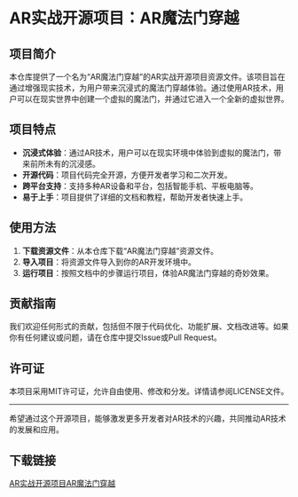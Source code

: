 # AR实战开源项目：AR魔法门穿越

## 项目简介

本仓库提供了一个名为“AR魔法门穿越”的AR实战开源项目资源文件。该项目旨在通过增强现实技术，为用户带来沉浸式的魔法门穿越体验。通过使用AR技术，用户可以在现实世界中创建一个虚拟的魔法门，并通过它进入一个全新的虚拟世界。

## 项目特点

- **沉浸式体验**：通过AR技术，用户可以在现实环境中体验到虚拟的魔法门，带来前所未有的沉浸感。
- **开源代码**：项目代码完全开源，方便开发者学习和二次开发。
- **跨平台支持**：支持多种AR设备和平台，包括智能手机、平板电脑等。
- **易于上手**：项目提供了详细的文档和教程，帮助开发者快速上手。

## 使用方法

1. **下载资源文件**：从本仓库下载“AR魔法门穿越”资源文件。
2. **导入项目**：将资源文件导入到你的AR开发环境中。
3. **运行项目**：按照文档中的步骤运行项目，体验AR魔法门穿越的奇妙效果。

## 贡献指南

我们欢迎任何形式的贡献，包括但不限于代码优化、功能扩展、文档改进等。如果你有任何建议或问题，请在仓库中提交Issue或Pull Request。

## 许可证

本项目采用MIT许可证，允许自由使用、修改和分发。详情请参阅LICENSE文件。

---

希望通过这个开源项目，能够激发更多开发者对AR技术的兴趣，共同推动AR技术的发展和应用。

## 下载链接

[AR实战开源项目AR魔法门穿越](https://pan.quark.cn/s/ac0847412b73)